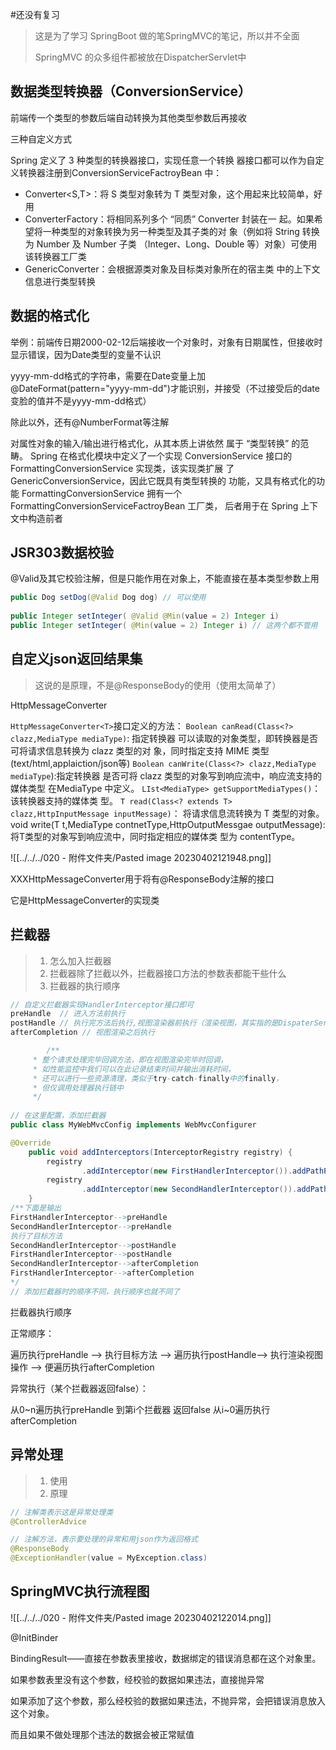#还没有复习 

> 这是为了学习 SpringBoot 做的笔SpringMVC的笔记，所以并不全面
>
> SpringMVC 的众多组件都被放在DispatcherServlet中



## 数据类型转换器（ConversionService）

前端传一个类型的参数后端自动转换为其他类型参数后再接收

三种自定义方式

Spring 定义了 3 种类型的转换器接口，实现任意一个转换 器接口都可以作为自定义转换器注册到ConversionServiceFactroyBean 中：

- Converter<S,T>：将 S 类型对象转为 T 类型对象，这个用起来比较简单，好用
- ConverterFactory：将相同系列多个 “同质” Converter 封装在一 起。如果希望将一种类型的对象转换为另一种类型及其子类的对 象（例如将 String 转换为 Number 及 Number 子类
  （Integer、Long、Double 等）对象）可使用该转换器工厂类
- GenericConverter：会根据源类对象及目标类对象所在的宿主类
  中的上下文信息进行类型转换



## 数据的格式化

举例：前端传日期2000-02-12后端接收一个对象时，对象有日期属性，但接收时显示错误，因为Date类型的变量不认识

yyyy-mm-dd格式的字符串，需要在Date变量上加@DateFormat(pattern="yyyy-mm-dd")才能识别，并接受（不过接受后的date变脸的值并不是yyyy-mm-dd格式）

除此以外，还有@NumberFormat等注解

对属性对象的输入/输出进行格式化，从其本质上讲依然 属于 “类型转换” 的范畴。
Spring 在格式化模块中定义了一个实现 ConversionService 接口的 FormattingConversionService 实现类，该实现类扩展 了 GenericConversionService，因此它既具有类型转换的 功能，又具有格式化的功能
FormattingConversionService 拥有一个 FormattingConversionServiceFactroyBean 工厂类，  后者用于在 Spring 上下文中构造前者



## JSR303数据校验



@Valid及其它校验注解，但是只能作用在对象上，不能直接在基本类型参数上用

```java
public Dog setDog(@Valid Dog dog) // 可以使用
    
public Integer setInteger( @Valid @Min(value = 2) Integer i)
public Integer setInteger( @Min(value = 2) Integer i) // 这两个都不管用
```



## 自定义json返回结果集

> 这说的是原理，不是@ResponseBody的使用（使用太简单了）

HttpMessageConverter

`HttpMessageConverter<T>`接口定义的方法：
`Boolean canRead(Class<?> clazz,MediaType mediaType)`: 指定转换器 可以读取的对象类型，即转换器是否可将请求信息转换为 clazz 类型的对 象，同时指定支持 MIME 类型(text/html,applaiction/json等)
`Boolean canWrite(Class<?> clazz,MediaType mediaType`):指定转换器 是否可将 clazz 类型的对象写到响应流中，响应流支持的媒体类型
在MediaType 中定义。
`LIst<MediaType> getSupportMediaTypes()`：该转换器支持的媒体类
型。
`T read(Class<? extends T> clazz,HttpInputMessage inputMessage)`：  将请求信息流转换为 T 类型的对象。
void write(T t,MediaType contnetType,HttpOutputMessgae  outputMessage):将T类型的对象写到响应流中，同时指定相应的媒体类 型为 contentType。

![[../../../020 - 附件文件夹/Pasted image 20230402121948.png]]

XXXHttpMessageConverter用于将有@ResponseBody注解的接口

它是HttpMessageConverter的实现类



## 拦截器

> 1. 怎么加入拦截器
> 2. 拦截器除了拦截以外，拦截器接口方法的参数表都能干些什么
> 3. 拦截器的执行顺序

```java
// 自定义拦截器实现HandlerInterceptor接口即可
preHandle  // 进入方法前执行
postHandle // 执行完方法后执行,视图渲染器前执行（渲染视图，其实指的是DispaterServlet里的一个方法）
afterCompletion // 视图渲染之后执行

        /**
     * 整个请求处理完毕回调方法，即在视图渲染完毕时回调，
     * 如性能监控中我们可以在此记录结束时间并输出消耗时间，
     * 还可以进行一些资源清理，类似于try-catch-finally中的finally，
     * 但仅调用处理器执行链中
     */
    
// 在这里配置，添加拦截器
public class MyWebMvcConfig implements WebMvcConfigurer
```



```java
@Override
    public void addInterceptors(InterceptorRegistry registry) {
        registry
                .addInterceptor(new FirstHandlerInterceptor()).addPathPatterns("/int");
        registry
                .addInterceptor(new SecondHandlerInterceptor()).addPathPatterns("/int");
    }
/**下面是输出
FirstHandlerInterceptor-->preHandle
SecondHandlerInterceptor-->preHandle
执行了目标方法
SecondHandlerInterceptor-->postHandle
FirstHandlerInterceptor-->postHandle
SecondHandlerInterceptor-->afterCompletion
FirstHandlerInterceptor-->afterCompletion
*/
// 添加拦截器时的顺序不同，执行顺序也就不同了
```

拦截器执行顺序

正常顺序：

遍历执行preHandle --> 执行目标方法 --> 遍历执行postHandle--> 执行渲染视图操作 --> 便遍历执行afterCompletion

异常执行（某个拦截器返回false）：

从0~n遍历执行preHandle    到第i个拦截器 返回false   从i~0遍历执行afterCompletion



## 异常处理

> 1. 使用
> 2. 原理

```java
// 注解类表示这是异常处理类
@ControllerAdvice 

// 注解方法，表示要处理的异常和用json作为返回格式
@ResponseBody
@ExceptionHandler(value = MyException.class)
```



## SpringMVC执行流程图

![[../../../020 - 附件文件夹/Pasted image 20230402122014.png]]

@InitBinder

BindingResult——直接在参数表里接收，数据绑定的错误消息都在这个对象里。

如果参数表里没有这个参数，经校验的数据如果违法，直接抛异常

如果添加了这个参数，那么经校验的数据如果违法，不抛异常，会把错误消息放入这个对象。

而且如果不做处理那个违法的数据会被正常赋值